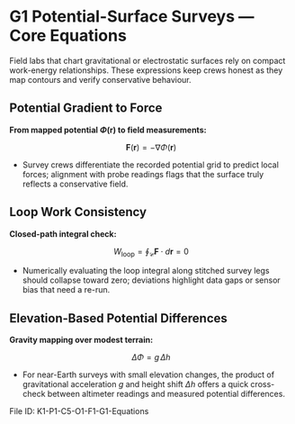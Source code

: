 # G1 Potential-Surface Surveys — Core Equations

Field labs that chart gravitational or electrostatic surfaces rely on compact work-energy relationships. These expressions keep crews honest as they map contours and verify conservative behaviour.

## Potential Gradient to Force
**From mapped potential $\Phi(\mathbf{r})$ to field measurements:**

$$
\mathbf{F}(\mathbf{r}) = -\nabla \Phi(\mathbf{r})
$$

- Survey crews differentiate the recorded potential grid to predict local forces; alignment with probe readings flags that the surface truly reflects a conservative field.

## Loop Work Consistency
**Closed-path integral check:**

$$
W_{\text{loop}} = \oint_{\mathcal{C}} \mathbf{F} \cdot d\mathbf{r} = 0
$$

- Numerically evaluating the loop integral along stitched survey legs should collapse toward zero; deviations highlight data gaps or sensor bias that need a re-run.

## Elevation-Based Potential Differences
**Gravity mapping over modest terrain:**

$$
\Delta \Phi = g \, \Delta h
$$

- For near-Earth surveys with small elevation changes, the product of gravitational acceleration $g$ and height shift $\Delta h$ offers a quick cross-check between altimeter readings and measured potential differences.

File ID: K1-P1-C5-O1-F1-G1-Equations
